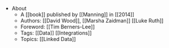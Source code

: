 - About
	- A [[book]] published by [[Manning]] in [[2014]]
	- Authors: [[David Wood]], [[Marsha Zaidman]] [[Luke Ruth]]
	- Foreword: [[Tim Berners-Lee]]
	- Tags: [[Data]] [[Integrations]]
	- Topics: [[Linked Data]]